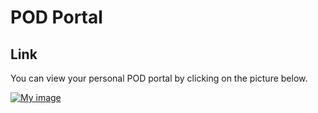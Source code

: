 # POD Portal

## Link
You can view your personal POD portal by clicking on the picture below. 

<a href="https://ops-portal.ace.aviatrixlab.com/" target="_blank">

![My image](images/pod.png)

</a>



